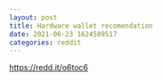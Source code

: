 ```yaml
--- 
layout: post 
title: Hardware wallet recomendation 
date: 2021-06-23 1624509517 
categories: reddit 
--- 
```

https://redd.it/o6toc6